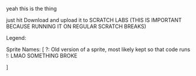 yeah this is the thing

just hit Download and upload it to SCRATCH LABS (THIS IS IMPORTANT BECAUSE RUNNING IT ON REGULAR SCRATCH BREAKS)

Legend:

Sprite Names: [
?: Old version of a sprite, most likely kept so that code runs
!: LMAO SOMETHING BROKE

]
